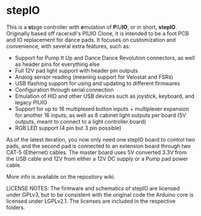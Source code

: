 # stepIO
This is a **st**age controller with **e**mulation of **P**IU**IO**, or in short, **stepIO**.
Originally based off racerxdl's PIUIO Clone, it is intended to be a foot PCB and IO replacement for dance pads. It focuses on customization and convenience, with several extra features, such as:

- Support for Pump It Up and Dance Dance Revolution connectors, as well as header pins for everything else
- Full 12V pad light support with header pin outputs
- Analog sensor reading (meaning support for Velostat and FSRs)
- USB flashing support for using and updating to different firmwares
- Configuration through serial connection
- Emulation of HID and other USB devices such as joystick, keyboard, and legacy PIUIO
- Support for up to 16 multiplexed button inputs + multiplexer expansion for another 16 inputs, as well as 8 cabinet light outputs per board (5V outputs, meant to connect to a light controller board)
- RGB LED support (4 pin but 3 pin possible)

As of the latest iteration, you now only need one stepIO board to control two pads, and the second pad is connected to an extension board through two CAT-5 (Ethernet) cables. The master board uses 5V converted 3.3V from the USB cable and 12V from either a 12V DC supply or a Pump pad power cable.

More info is available on the repository wiki.

LICENSE NOTES:
The firmware and schematics of stepIO are licensed under GPLv3, but to be consistent with the original code the Arduino core is licensed under LGPLv2.1. The licenses are included in the respective folders.